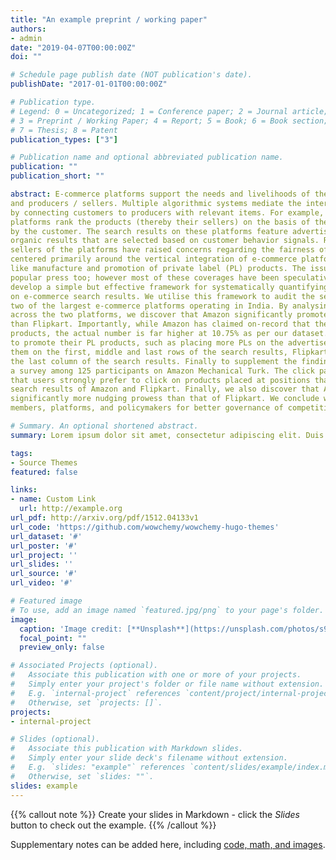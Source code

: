 ```yaml
---
title: "An example preprint / working paper"
authors:
- admin
date: "2019-04-07T00:00:00Z"
doi: ""

# Schedule page publish date (NOT publication's date).
publishDate: "2017-01-01T00:00:00Z"

# Publication type.
# Legend: 0 = Uncategorized; 1 = Conference paper; 2 = Journal article;
# 3 = Preprint / Working Paper; 4 = Report; 5 = Book; 6 = Book section;
# 7 = Thesis; 8 = Patent
publication_types: ["3"]

# Publication name and optional abbreviated publication name.
publication: ""
publication_short: ""

abstract: E-commerce platforms support the needs and livelihoods of their two most important stakeholders – customers
and producers / sellers. Multiple algorithmic systems mediate the interactions between these stakeholders
by connecting customers to producers with relevant items. For example, search systems deployed on these
platforms rank the products (thereby their sellers) on the basis of their relevance to the search query provided
by the customer. The search results on these platforms feature advertised / sponsored results interleaved with
organic results that are selected based on customer behavior signals. Recently, policymakers and third-party
sellers of the platforms have raised concerns regarding the fairness of these algorithms. These concerns are
centered primarily around the vertical integration of e-commerce platforms in various facets of the marketplace
like manufacture and promotion of private label (PL) products. The issues have been well covered in the
popular press too; however most of these coverages have been speculative and anecdotal. In this paper, we
develop a simple but effective framework for systematically quantifying the extent of PL product promotion
on e-commerce search results. We utilise this framework to audit the search results on Amazon.in and Flipkart,
two of the largest e-commerce platforms operating in India. By analysing 2600 snapshots of search results
across the two platforms, we discover that Amazon significantly promotes more PLs on the advertised positions
than Flipkart. Importantly, while Amazon has claimed on-record that they promote only 2-3% of their PL
products, the actual number is far higher at 10.75% as per our dataset. Both platforms use different strategies
to promote their PL products, such as placing more PLs on the advertised positions – while Amazon places
them on the first, middle and last rows of the search results, Flipkart places them on the first two positions and
the last column of the search results. Finally to supplement the findings from the collected data, we conducted
a survey among 125 participants on Amazon Mechanical Turk. The click pattern from our survey shows
that users strongly prefer to click on products placed at positions that correspond to the PL products on the
search results of Amazon and Flipkart. Finally, we also discover that Amazon’s PL promotion strategy has
significantly more nudging prowess than that of Flipkart. We conclude with a call to action for community
members, platforms, and policymakers for better governance of competition on e-commerce platforms.

# Summary. An optional shortened abstract.
summary: Lorem ipsum dolor sit amet, consectetur adipiscing elit. Duis posuere tellus ac convallis placerat. Proin tincidunt magna sed ex sollicitudin condimentum.

tags:
- Source Themes
featured: false

links:
- name: Custom Link
  url: http://example.org
url_pdf: http://arxiv.org/pdf/1512.04133v1
url_code: 'https://github.com/wowchemy/wowchemy-hugo-themes'
url_dataset: '#'
url_poster: '#'
url_project: ''
url_slides: ''
url_source: '#'
url_video: '#'

# Featured image
# To use, add an image named `featured.jpg/png` to your page's folder. 
image:
  caption: 'Image credit: [**Unsplash**](https://unsplash.com/photos/s9CC2SKySJM)'
  focal_point: ""
  preview_only: false

# Associated Projects (optional).
#   Associate this publication with one or more of your projects.
#   Simply enter your project's folder or file name without extension.
#   E.g. `internal-project` references `content/project/internal-project/index.md`.
#   Otherwise, set `projects: []`.
projects:
- internal-project

# Slides (optional).
#   Associate this publication with Markdown slides.
#   Simply enter your slide deck's filename without extension.
#   E.g. `slides: "example"` references `content/slides/example/index.md`.
#   Otherwise, set `slides: ""`.
slides: example
---
```


{{% callout note %}}
Create your slides in Markdown - click the *Slides* button to check out the example.
{{% /callout %}}

Supplementary notes can be added here, including [code, math, and images](https://wowchemy.com/docs/writing-markdown-latex/).
